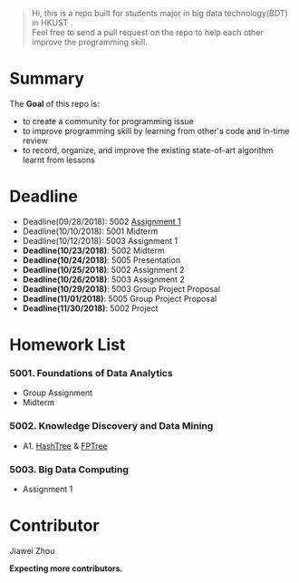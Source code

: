 >Hi, this is a repo built for students major in big data technology(BDT) in HKUST .  \
> Feel free to send a pull request on the repo to help each other improve the programming skill.

# Summary
The **Goal** of this repo is:
- to create a community for programming issue
- to improve programming skill by learning from other's code and  in-time review
- to record, organize, and improve the existing state-of-art algorithm learnt from lessons

# Deadline
- Deadline(09/28/2018): 5002 [Assignment 1](https://github.com/sysu-zjw/Big-Data-Technology-Homework/blob/master/5002/A1/MSBD5002_Assignment_1.pdf) 
- Deadline(10/10/2018): 5001 Midterm
- Deadline(10/12/2018): 5003 Assignment 1
- **Deadline(10/23/2018)**: 5002 Midterm
- **Deadline(10/24/2018)**: 5005 Presentation
- **Deadline(10/25/2018)**: 5002 Assignment 2
- **Deadline(10/26/2018)**: 5003 Assignment 2
- **Deadline(10/29/2018)**: 5003 Group Project Proposal
- **Deadline(11/01/2018)**: 5005 Group Project Proposal
- **Deadline(11/30/2018)**: 5002 Project







# Homework List
### 5001. Foundations of Data Analytics
- Group Assignment
- Midterm

### 5002. Knowledge Discovery and Data Mining
- A1. [HashTree](https://github.com/sysu-zjw/Big-Data-Technology-Homework/tree/master/5002/A1/Q1) & [FPTree](https://github.com/sysu-zjw/Big-Data-Technology-Homework/tree/master/5002/A1/Q2)

### 5003. Big Data Computing
- Assignment 1 

# Contributor
Jiawei Zhou

**Expecting more contributors.**

